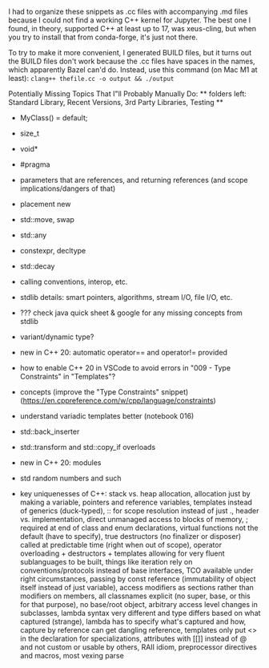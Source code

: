 I had to organize these snippets as .cc files with accompanying .md files because I could not find a working C++ kernel for Jupyter. The best one I found, in theory, supported C++ at least up to 17, was xeus-cling, but when you try to install that from conda-forge, it's just not there.

To try to make it more convenient, I generated BUILD files, but it turns out the BUILD files don't work because the .cc files have spaces in the names, which apparently Bazel can'd do.  Instead, use this command (on Mac M1 at least):
`clang++ thefile.cc -o output && ./output`

Potentially Missing Topics That I"ll Probably Manually Do:
** folders left: Standard Library, Recent Versions, 3rd Party Libraries, Testing **
- MyClass() = default;
- size_t
- void*
- #pragma
- parameters that are references, and returning references (and scope implications/dangers of that)
- placement new
- std::move, swap
- std::any
- constexpr, decltype
- std::decay
- calling conventions, interop, etc.
- stdlib details: smart pointers, algorithms, stream I/O, file I/O, etc.
- ??? check java quick sheet & google for any missing concepts from stdlib
- variant/dynamic type?
- new in C++ 20: automatic operator== and operator!= provided
- how to enable C++ 20 in VSCode to avoid errors in "009 - Type Constraints" in "Templates"?
- concepts (improve the "Type Constraints" snippet)(https://en.cppreference.com/w/cpp/language/constraints)
- understand variadic templates better (notebook 016)
- std::back_inserter
- std::transform and std::copy_if overloads
- new in C++ 20: modules
- std random numbers and such

- key uniquenesses of C++: stack vs. heap allocation, allocation just by making a variable, pointers and reference variables, templates instead of generics (duck-typed), :: for scope resolution instead of just ., header vs. implementation, direct unmanaged access to blocks of memory, ; required at end of class and enum declarations, virtual functions not the default (have to specify), true destructors (no finalizer or disposer) called at predictable time (right when out of scope), operator overloading + destructors + templates allowing for very fluent sublanguages to be built, things like iteration rely on conventions/protocols instead of base interfaces, TCO available under right circumstances, passing by const reference (immutability of object itself instead of just variable), access modifiers as sections rather than modifiers on members, all classnames explicit (no super, base, or this for that purpose), no base/root object, arbitrary access level changes in subclasses, lambda syntax very different and type differs based on what captured (strange), lambda has to specify what's captured and how, capture by reference can get dangling reference, templates only put <> in the declaration for specializations, attributes with [[]] instead of @ and not custom or usable by others, RAII idiom, preprocessor directives and macros, most vexing parse

